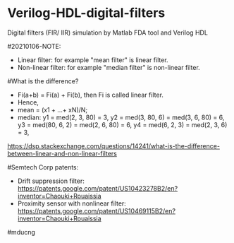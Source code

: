 # Verilog-HDL-digital-filters

Digital filters (FIR/ IIR) simulation by Matlab FDA tool and Verilog HDL

#20210106-NOTE:
* Linear filter:        for example "mean filter" is linear filter.
* Non-linear filter:    for example "median filter" is non-linear filter.

#What is the difference?
* Fi(a+b) = Fi(a) + Fi(b), then Fi is called linear filter.
* Hence, 
* mean = (x1 + ...+ xN)/N; 
* median:
                  y1 = med(2, 3, 80) = 3,
                  y2 = med(3, 80, 6) = med(3, 6, 80) = 6,
                  y3 = med(80, 6, 2) = med(2, 6, 80) = 6,
                  y4 = med(6, 2, 3) = med(2, 3, 6) = 3,

https://dsp.stackexchange.com/questions/14241/what-is-the-difference-between-linear-and-non-linear-filters

#Semtech Corp patents:

* Drift suppression filter:
                 https://patents.google.com/patent/US10423278B2/en?inventor=Chaouki+Rouaissia
* Proximity sensor with nonlinear filter: 
                 https://patents.google.com/patent/US10469115B2/en?inventor=Chaouki+Rouaissia

#mducng
